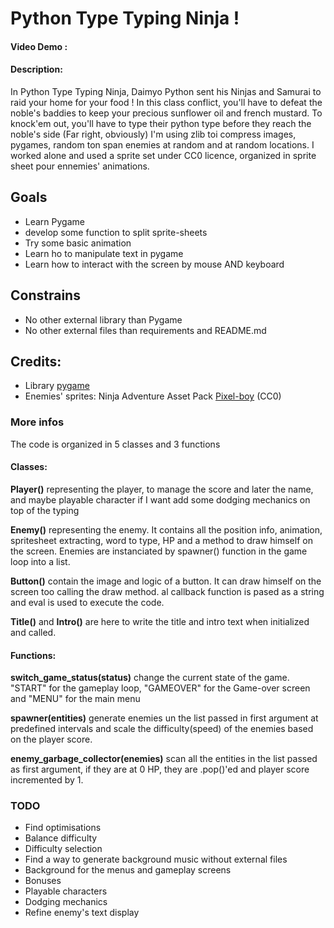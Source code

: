 # Python Type Typing Ninja !
#### Video Demo : 
#### Description:
In Python Type Typing Ninja, Daimyo Python sent his Ninjas and Samurai to raid your home for your food ! In this class 
conflict, you'll have to defeat the noble's baddies to keep your precious sunflower oil and french mustard. To knock'em 
out, you'll have to type their python type before they reach the noble's side (Far right, obviously)
I'm using zlib toi compress images, pygames, random ton span enemies at random and at random locations. I worked alone
and used a sprite set under CC0 licence, organized in sprite sheet pour ennemies' animations.

## Goals
* Learn Pygame
* develop some function to split sprite-sheets
* Try some basic animation
* Learn ho to manipulate text in pygame
* Learn how to interact with the screen by mouse AND keyboard

## Constrains
* No other external library than Pygame
* No other external files than requirements and README.md


## Credits:
* Library [pygame](https://www.pygame.org)
* Enemies' sprites: Ninja Adventure Asset Pack [Pixel-boy](https://pixel-boy.itch.io/) (CC0)

### More infos
The code is organized in 5 classes and 3 functions

#### Classes:
**Player()** representing the player, to manage the score and later the name, and maybe playable character if I want add 
some dodging mechanics on top of the typing

**Enemy()** representing the enemy. It contains all the position info, animation, spritesheet extracting, word to type, HP
and a method to draw himself on the screen. Enemies are instanciated by spawner() function in the game loop into a list.

**Button()** contain the image and logic of a button. It can draw himself on the screen too calling the draw method.
al callback function is pased as a string and eval is used to execute the code.

**Title()** and **Intro()** are here to write the title and intro text when initialized and called.

#### Functions:
**switch_game_status(status)** change the current state of the game. "START" for the gameplay loop, "GAMEOVER" for the 
Game-over screen and "MENU" for the main menu

**spawner(entities)** generate enemies un the list passed in first argument at predefined intervals and scale the
difficulty(speed) of the enemies based on the player score.

**enemy_garbage_collector(enemies)** scan all the entities in the list passed as first argument, if they are at 0 HP, 
they are .pop()'ed and player score incremented by 1. 

### TODO
* Find optimisations
* Balance difficulty
* Difficulty selection
* Find a way to generate background music without external files
* Background for the menus and gameplay screens
* Bonuses
* Playable characters
* Dodging mechanics
* Refine enemy's text display

